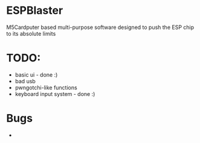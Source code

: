 # ESPBlaster

M5Cardputer based multi-purpose software designed to push the ESP chip to its absolute limits 

# TODO:
- basic ui - done :)
- bad usb
- pwngotchi-like functions
- keyboard input system - done :)

# Bugs
- 
